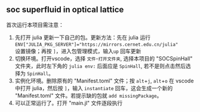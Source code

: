 ## soc superfluid in optical lattice
首次运行本项目需注意：
1. 先打开 julia 更新一下自己的包。更新方法：先在 julia 运行
   `ENV["JULIA_PKG_SERVER"]="https://mirrors.cernet.edu.cn/julia"`  
   设置镜像；再按 `]`，进入包管理模式，输入`up` 回车更新
2. 切换环境。打开vscode，选择 `文件`-`打开文件夹`, 选择本项目的 "SOCSpinHall" 文件夹，此时左下角的 `julia env:` 后面应是 `SpinHall`, 若不是则点击然后选择为 `SpinHall`。
3. 实例化环境。删除原有的 "Manifest.toml" 文件；按 `alt`+`j`, `alt`+`o` 在 vscode 中打开 julia，然后按 `]`，输入 `instantiate` 回车，这会生成一个新的 "Manifest.toml" 文件。若提示缺的包就 `add missingPackage`。
4. 可以正常运行了。打开 "main.jl" 文件逐段执行
